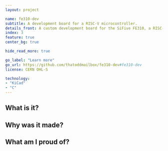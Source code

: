 ```yaml
---
layout: project

name: fe310-dev
subtitle: A development board for a RISC-V microcontroller.
details_front: A custom development board for the SiFive FE310, a RISC-V microcontroller. (required soldering a QFN chip with 0.4 mm pitch, using a stencil, solder paste, and hot air rework station!)
index: 3
feature: true
center_bg: true

hide_read_more: true

go_label: "Learn more"
go_url: https://github.com/thatoddmailbox/fe310-dev#fe310-dev
license: CERN OHL-S

technology:
- "KiCad"
- "C"
---
```

## What is it?

## Why was it made?

## What am I proud of?
